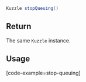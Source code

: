 ```java
Kuzzle stopQueuing()
```

## Return

The same `Kuzzle` instance.

## Usage

[code-example=stop-queuing]
